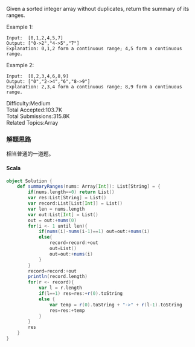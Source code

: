 Given a sorted integer array without duplicates, return the summary of its ranges.

Example 1:
```
Input:  [0,1,2,4,5,7]
Output: ["0->2","4->5","7"]
Explanation: 0,1,2 form a continuous range; 4,5 form a continuous range.
```
Example 2:
```
Input:  [0,2,3,4,6,8,9]
Output: ["0","2->4","6","8->9"]
Explanation: 2,3,4 form a continuous range; 8,9 form a continuous range.
```

Difficulty:Medium  
Total Accepted:103.7K  
Total Submissions:315.8K  
Related Topics:Array

### 解题思路
相当普通的一道题。
#### Scala
```scala
object Solution {
    def summaryRanges(nums: Array[Int]): List[String] = {
        if(nums.length==0) return List()
        var res:List[String] = List()
        var record:List[List[Int]] = List()
        var len = nums.length
        var out:List[Int] = List()
        out = out:+nums(0)
        for(i <- 1 until len){
            if(nums(i)-nums(i-1)==1) out=out:+nums(i)
            else{
                record=record:+out
                out=List()
                out=out:+nums(i)
            }
        }
        record=record:+out
        println(record.length)
        for(r <- record){
            var l = r.length
            if(l==1) res=res:+r(0).toString
            else {
                var temp = r(0).toString + "->" + r(l-1).toString
                res=res:+temp
            }
        }
        res
    }
}
```